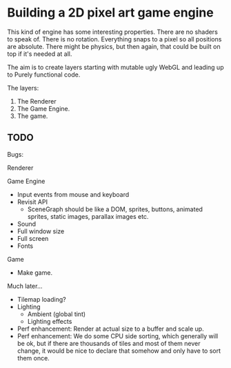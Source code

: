 # Building a 2D pixel art game engine
This kind of engine has some interesting properties.
There are no shaders to speak of.
There is no rotation.
Everything snaps to a pixel so all positions are absolute.
There might be physics, but then again, that could be built on top if it's needed at all.

The aim is to create layers starting with mutable ugly WebGL and leading up to Purely functional code.

The layers:
1. The Renderer
2. The Game Engine.
3. The game.

## TODO

Bugs:

Renderer

Game Engine
- Input events from mouse and keyboard
- Revisit API
  -  SceneGraph should be like a DOM, sprites, buttons, animated sprites, static images, parallax images etc.
- Sound
- Full window size
- Full screen
- Fonts

Game
- Make game.


Much later...
- Tilemap loading?
- Lighting
  - Ambient (global tint)
  - Lighting effects
- Perf enhancement: Render at actual size to a buffer and scale up.
- Perf enhancement: We do some CPU side sorting, which generally will be ok, but if there are thousands of tiles and most of them never change, it would be nice to declare that somehow and only have to sort them once.
